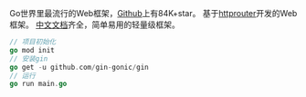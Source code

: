 Go世界里最流行的Web框架，[Github](https://github.com/gin-gonic/gin)上有84K+star。 基于[httprouter](https://github.com/julienschmidt/httprouter)开发的Web框架。 [中文文档](https://gin-gonic.com/zh-cn/docs/)齐全，简单易用的轻量级框架。

```go
// 项目初始化
go mod init
// 安装gin
go get -u github.com/gin-gonic/gin
// 运行
go run main.go
```